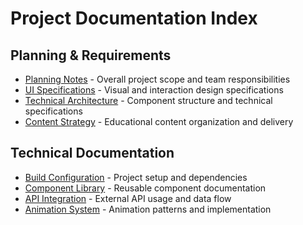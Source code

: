 # Project Documentation Index

## Planning & Requirements

- [Planning Notes](./claudePlanningNotes.md) - Overall project scope and team responsibilities
- [UI Specifications](./uiSpecifications.md) - Visual and interaction design specifications
- [Technical Architecture](./technicalArchitecture.md) - Component structure and technical specifications
- [Content Strategy](./contentStrategy.md) - Educational content organization and delivery

## Technical Documentation

- [Build Configuration](./technical/buildConfig.md) - Project setup and dependencies
- [Component Library](./technical/componentLibrary.md) - Reusable component documentation
- [API Integration](./technical/apiIntegration.md) - External API usage and data flow
- [Animation System](./technical/animationSystem.md) - Animation patterns and implementation
